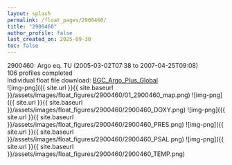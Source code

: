 ```yaml
---
layout: splash
permalink: /float_pages/2900460/
title: "2900460"
author_profile: false
last_created_on: 2025-09-30
toc: false
---
```

 
2900460: Argo eq. TU (2005-03-02T07:38 to 2007-04-25T09:08)\
106 profiles completed\
Individual float file download: [BGC_Argo_Plus_Global](https://ftp.soest.hawaii.edu/bgc_argo_plus/Individual_Floats/outliers_removed/2900460_Sprof_processed.nc)\
![img-png]({{ site.url }}{{ site.baseurl }}/assets/images/float_figures/2900460/01_2900460_map.png)
![img-png]({{ site.url }}{{ site.baseurl }}/assets/images/float_figures/2900460/2900460_DOXY.png)
![img-png]({{ site.url }}{{ site.baseurl }}/assets/images/float_figures/2900460/2900460_PRES.png)
![img-png]({{ site.url }}{{ site.baseurl }}/assets/images/float_figures/2900460/2900460_PSAL.png)
![img-png]({{ site.url }}{{ site.baseurl }}/assets/images/float_figures/2900460/2900460_TEMP.png)
